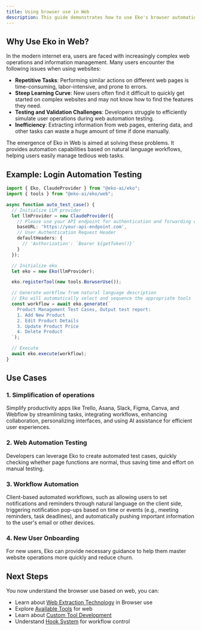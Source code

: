```yaml
---
title: Using browser use in Web
description: This guide demonstrates how to use Eko's browser automation capabilities in a Web environment, building on those fundamental concepts.
---
```


## Why Use Eko in Web?

In the modern internet era, users are faced with increasingly complex web operations and information management. Many users encounter the following issues when using websites:

- **Repetitive Tasks**: Performing similar actions on different web pages is time-consuming, labor-intensive, and prone to errors.
- **Steep Learning Curve**: New users often find it difficult to quickly get started on complex websites and may not know how to find the features they need.
- **Testing and Validation Challenges**: Developers struggle to efficiently simulate user operations during web automation testing.
- **Inefficiency**: Extracting information from web pages, entering data, and other tasks can waste a huge amount of time if done manually.

The emergence of Eko in Web is aimed at solving these problems. It provides automation capabilities based on natural language workflows, helping users easily manage tedious web tasks.

## Example: Login Automation Testing

```typescript
import { Eko, ClaudeProvider } from "@eko-ai/eko";
import { tools } from "@eko-ai/eko/web";

async function auto_test_case() {
  // Initialize LLM provider
  let llmProvider = new ClaudeProvider({
    // Please use your API endpoint for authentication and forwarding on the server side, do not expose API keys in the frontend
    baseURL: 'https://your-api-endpoint.com',
    // User Authentication Request Header
    defaultHeaders: {
      // 'Authorization': `Bearer ${getToken()}`
    }
  });

  // Initialize eko
  let eko = new Eko(llmProvider);

  eko.registerTool(new tools.BorwserUse());

  // Generate workflow from natural language description
  // Eko will automatically select and sequence the appropriate tools
  const workflow = await eko.generate(`
    Product Management Test Cases, Output test report:
    1. Add New Product
    2. Edit Product Details
    3. Update Product Price
    4. Delete Product
  `);

  // Execute
  await eko.execute(workflow);
}
```

## Use Cases

### 1. Simplification of operations

Simplify productivity apps like Trello, Asana, Slack, Figma, Canva, and Webflow by streamlining tasks, integrating workflows, enhancing collaboration, personalizing interfaces, and using AI assistance for efficient user experiences.

### 2. Web Automation Testing

Developers can leverage Eko to create automated test cases, quickly checking whether page functions are normal, thus saving time and effort on manual testing.

### 3. Workflow Automation

Client-based automated workflows, such as allowing users to set notifications and reminders through natural language on the client side, triggering notification pop-ups based on time or events (e.g., meeting reminders, task deadlines), and automatically pushing important information to the user's email or other devices.

### 4. New User Onboarding

For new users, Eko can provide necessary guidance to help them master website operations more quickly and reduce churn.

## Next Steps

You now understand the browser use based on web, you can:

- Learn about [Web Extraction Technology](/docs/architecture/web-extraction) in Browser use
- Explore [Available Tools](/docs/tools/available#web) for web
- Learn about [Custom Tool Development](/docs/tools/custom)
- Understand [Hook System](/docs/tools/hook) for workflow control